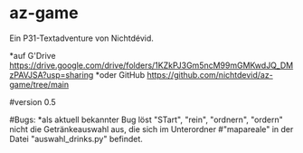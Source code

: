 # az-game

Ein P31-Textadventure von Nichtdévid.

*auf G'Drive
https://drive.google.com/drive/folders/1KZkPJ3Gm5ncM99mGMKwdJQ_DMzPAVJSA?usp=sharing
*oder GitHub
https://github.com/nichtdevid/az-game/tree/main

#version 0.5

#Bugs: *als aktuell bekannter Bug löst "STart", "rein", "ordnern", "ordern" nicht die Getränkeauswahl aus, die sich im Unterordner
#"mapareale" in der Datei "auswahl_drinks.py" befindet.
